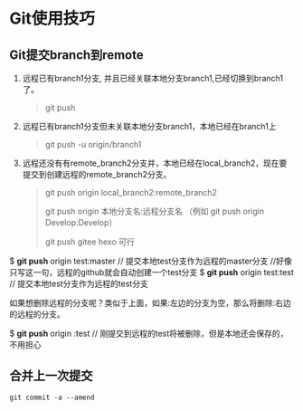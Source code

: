 # Git使用技巧



## Git提交branch到remote

1. 远程已有branch1分支, 并且已经关联本地分支branch1,已经切换到branch1了。

   > git push

2. 远程已有branch1分支但未关联本地分支branch1，本地已经在branch1上

    > git push -u origin/branch1

    

3. 远程还没有有remote_branch2分支并，本地已经在local_branch2，现在要提交到创建远程的remote_branch2分支。

   > git push origin local_branch2:remote_branch2
   >
   > git push origin 本地分支名:远程分支名 （例如 git push origin Develop:Develop）
   >
   >  git push gitee hexo 可行

$ **git push** origin test:master     // 提交本地test分支作为远程的master分支 //好像只写这一句，远程的github就会自动创建一个test分支
$ **git push** origin test:test       // 提交本地test分支作为远程的test分支

如果想删除远程的分支呢？类似于上面，如果:左边的分支为空，那么将删除:右边的远程的分支。

$ **git push** origin :test       // 刚提交到远程的test将被删除，但是本地还会保存的，不用担心

## 合并上一次提交

```
git commit -a --amend
```

